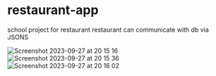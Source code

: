 # restaurant-app
school project for restaurant
restaurant can communicate with db via JSONS





![Screenshot 2023-09-27 at 20 15 16](https://github.com/Cunoo/restaurant-app/assets/40718112/4a28e7ee-8efe-4534-9104-56ce354eb018)
![Screenshot 2023-09-27 at 20 15 36](https://github.com/Cunoo/restaurant-app/assets/40718112/edf1a24e-17a9-429e-b9a9-56cdc9fc8e10)
![Screenshot 2023-09-27 at 20 16 02](https://github.com/Cunoo/restaurant-app/assets/40718112/bde0fb20-75da-4581-9d40-4be7c2021fc0)

